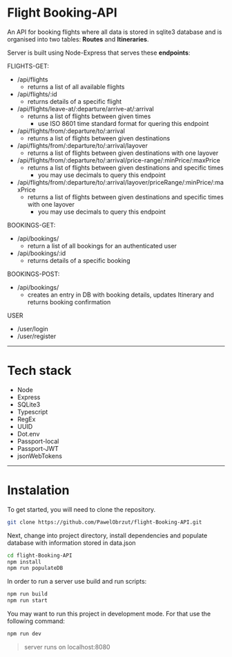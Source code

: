 # Flight Booking-API

An API for booking flights where all data is stored in sqlite3 database and is organised into two tables: **Routes** and **Itineraries**.

Server is built using Node-Express that serves these **endpoints**:

FLIGHTS-GET:
- /api/flights
    - returns a list of all available flights
- /api/flights/:id
    - returns details of a specific flight
- /api/flights/leave-at/:departure/arrive-at/:arrival
    - returns a list of flights between given times
        - use ISO 8601 time standard format for quering this endpoint
- /api/flights/from/:departure/to/:arrival
    - returns a list of flights between given destinations
- /api/flights/from/:departure/to/:arrival/layover
    - returns a list of flights between given destinations with one layover
- /api/flights/from/:departure/to/:arrival/price-range/:minPrice/:maxPrice
    - returns a list of flights between given destinations and specific times
        - you may use decimals to query this endpoint
- /api/flights/from/:departure/to/:arrival/layover/priceRange/:minPrice/:maxPrice
    - returns a list of flights between given destinations and specific times with one layover
        - you may use decimals to query this endpoint

BOOKINGS-GET:
- /api/bookings/
    - return a list of all bookings for an authenticated user
- /api/bookings/:id
    - returns details of a specific booking 

BOOKINGS-POST:
- /api/bookings/
    - creates an entry in DB with booking details, updates Itinerary and returns booking confirmation

USER
- /user/login
- /user/register

***

# Tech stack

- Node
- Express
- SQLite3
- Typescript
- RegEx
- UUID
- Dot.env
- Passport-local
- Passport-JWT
- jsonWebTokens

***

# Instalation
To get started, you will need to clone the repository.

```bash
git clone https://github.com/PawelObrzut/flight-Booking-API.git
```

Next, change into project directory, install dependencies and populate database with information stored in data.json

```bash
cd flight-Booking-API
npm install
npm run populateDB
```

In order to run a server use build and run scripts:

```bash
npm run build
npm run start
```

You may want to run this project in development mode. For that use the following command:

```bash
npm run dev
```

> server runs on localhost:8080